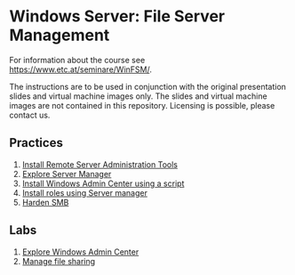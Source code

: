 # Windows Server: File Server Management

For information about the course see <https://www.etc.at/seminare/WinFSM/>.

The instructions are to be used in conjunction with the original presentation slides and virtual machine images only. The slides and virtual machine images are not contained in this repository. Licensing is possible, please contact us.

## Practices

1. [Install Remote Server Administration Tools](Practices/Install-Remote-Server-Administration-Tools.md)
1. [Explore Server Manager](Practices/Explore-Server-Manager.md)
1. [Install Windows Admin Center using a script](Practices/Install-Windows-Admin-Center-using-a-script.md)
1. [Install roles using Server manager](Practices/Install-roles-using-Server-Manager.md)
1. [Harden SMB](Practices/Harden-SMB.md)

## Labs

1. [Explore Windows Admin Center](Labs/Explore-Windows-Admin-Center.md)
1. [Manage file sharing](Labs/Manage-file-sharing.md)
